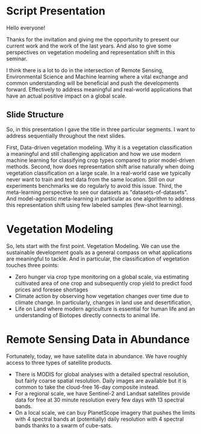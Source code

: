 # Script Presentation

Hello everyone!

Thanks for the invitation and giving me the opportunity to present our current work and the work of the last years. And also to give some perspectives on vegetation modeling and representation shift in this seminar.

I think there is a lot to do in the intersection of Remote Sensing, Environmental Science and Machine learning where a vital exchange and common understanding will be beneficial and push the developments forward. Effectively to address meaningful and real-world applications that have an actual positive impact on a global scale.

## Slide Structure

So, in this presentation I gave the title in three particular segments. I want to address sequentially throughout the next slides.

First, Data-driven vegetation modeling. Why it is a vegetation classification a meaningful and still challenging application and how we use modern machine learning for classifying crop types compared to prior model-driven methods.
Second, how does representation shift arise naturally when doing vegetation classification on a large scale. In a real-world case we typically never want to train and test data from the same location. Still on our experiments benchmarks we do regularly to avoid this issue.
Third, the meta-learning perspective to see our datasets as "datasets-of-datasets". And model-agnostic meta-learning in particular as one algorithm to address this representation shift using few labeled samples (few-shot learning).


# Vegetation Modeling

So, lets start with the first point. Vegetation Modeling.
We can use the sustainable development goals as a general compass on what applications are meaningful to tackle.
And in particular, the classification of vegetation touches three points:
  * Zero hunger via crop type monitoring on a global scale, via estimating cultivated area of one crop and subsequently crop yield to predict food prices and foresee shortages
  * Climate action by observing how vegetation changes over time due to climate change. In particularly, changes in land use and desertification,
  * Life on Land where modern agriculture is essential for human life and an understanding of Biotopes directly connects to animal life.

# Remote Sensing Data in Abundance

Fortunately, today, we have satellite data in abundance.
We have roughly access to three types of satellite products.
* There is MODIS for global analyses with a detailed spectral resolution, but fairly coarse spatial resolution. Daily images are available but it is common to take the cloud-free 16-day composite instead.
* For a regional scale, we have Sentinel-2 and Landsat satellites provide data for free at 30 minute resolution every few days with 13 spectral bands.
* On a local scale, we can buy PlanetScope imagery that pushes the limits with 4 spectral bands at (potentially) daily resolution with 4 spectral bands thanks to a swarm of cube-sats.
